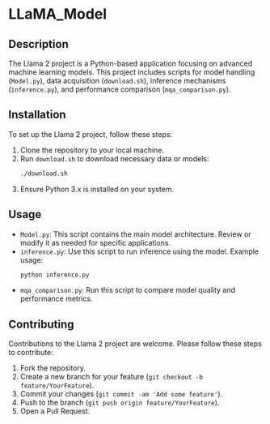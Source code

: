 # LLaMA_Model

## Description
The Llama 2 project is a Python-based application focusing on advanced machine learning models. This project includes scripts for model handling (`Model.py`), data acquisition (`download.sh`), inference mechanisms (`inference.py`), and performance comparison (`mqa_comparison.py`).

## Installation
To set up the Llama 2 project, follow these steps:

1. Clone the repository to your local machine.
2. Run `download.sh` to download necessary data or models:
   ```bash
   ./download.sh
   ```
3. Ensure Python 3.x is installed on your system.

## Usage
- `Model.py`: This script contains the main model architecture. Review or modify it as needed for specific applications.
- `inference.py`: Use this script to run inference using the model. Example usage:
  ```bash
  python inference.py
  ```
- `mqa_comparison.py`: Run this script to compare model quality and performance metrics.

## Contributing
Contributions to the Llama 2 project are welcome. Please follow these steps to contribute:
1. Fork the repository.
2. Create a new branch for your feature (`git checkout -b feature/YourFeature`).
3. Commit your changes (`git commit -am 'Add some feature'`).
4. Push to the branch (`git push origin feature/YourFeature`).
5. Open a Pull Request.
